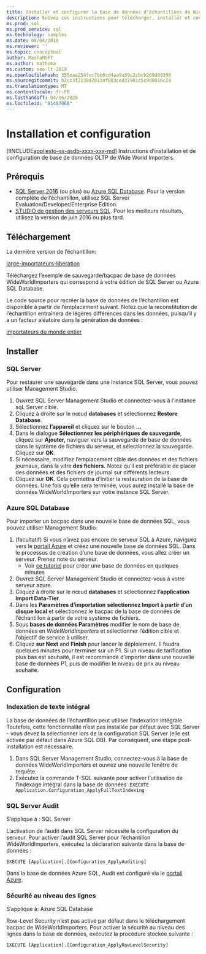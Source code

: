 ```yaml
---
title: Installer et configurer la base de données d’échantillons de WideWorldImporters
description: Suivez ces instructions pour télécharger, installer et configurer la base de données d’échantillons WideWorldImporters avec SQL Server Management Studio.
ms.prod: sql
ms.prod_service: sql
ms.technology: samples
ms.date: 04/04/2018
ms.reviewer: ''
ms.topic: conceptual
author: MashaMSFT
ms.author: mathoma
ms.custom: seo-lt-2019
ms.openlocfilehash: 355eaa254fcc7bb6cd4aa9a39c2cbcb269d88396
ms.sourcegitcommit: b2cc3f213042813af803ced37901c5c9d8016c24
ms.translationtype: MT
ms.contentlocale: fr-FR
ms.lasthandoff: 04/16/2020
ms.locfileid: "81487068"
---
```

# <a name="installation-and-configuration"></a>Installation et configuration
[!INCLUDE[appliesto-ss-asdb-xxxx-xxx-md](../includes/appliesto-ss-asdb-xxxx-xxx-md.md)]
Instructions d’installation et de configuration de base de données OLTP de Wide World Importers.

## <a name="prerequisites"></a>Prérequis

- [SQL Server 2016](https://www.microsoft.com/evalcenter/evaluate-sql-server-2016) (ou plus) ou [Azure SQL Database](https://azure.microsoft.com/services/sql-database/). Pour la version complète de l’échantillon, utilisez SQL Server Evaluation/Developer/Enterprise Edition.
- [STUDIO de gestion des serveurs SQL](../ssms/download-sql-server-management-studio-ssms.md). Pour les meilleurs résultats, utilisez la version de juin 2016 ou plus tard.

## <a name="download"></a>Téléchargement

La dernière version de l’échantillon:

[large-importateurs-libération](https://go.microsoft.com/fwlink/?LinkID=800630)

Téléchargez l’exemple de sauvegarde/bacpac de base de données WideWorldImporters qui correspond à votre édition de SQL Server ou Azure SQL Database.

Le code source pour recréer la base de données de l’échantillon est disponible à partir de l’emplacement suivant. Notez que la reconstitution de l’échantillon entraînera de légères différences dans les données, puisqu’il y a un facteur aléatoire dans la génération de données :

[importateurs du monde entier](https://github.com/Microsoft/sql-server-samples/tree/master/samples/databases/wide-world-importers/sample-scripts)

## <a name="install"></a>Installer


### <a name="sql-server"></a>SQL Server

Pour restaurer une sauvegarde dans une instance SQL Server, vous pouvez utiliser Management Studio.

1. Ouvrez SQL Server Management Studio et connectez-vous à l’instance sqL Server cible.
2. Cliquez à droite sur le nœud **databases** et sélectionnez **Restore Database**.
3. Sélectionnez **l’appareil** et cliquez sur le bouton **...**
4. Dans le dialogue **Sélectionnez les périphériques de sauvegarde**, cliquez sur **Ajouter,** naviguer vers la sauvegarde de base de données dans le système de fichiers du serveur, et sélectionnez la sauvegarde. Cliquez sur **OK**.
5. Si nécessaire, modifiez l’emplacement cible des données et des fichiers journaux, dans la vitre **des fichiers.** Notez qu’il est préférable de placer des données et des fichiers de journal sur différents lecteurs.
6. Cliquez sur **OK**. Cela permettra d’initier la restauration de la base de données. Une fois qu’elle sera terminée, vous aurez installé la base de données WideWorldImporters sur votre instance SQL Server.

### <a name="azure-sql-database"></a>Azure SQL Database

Pour importer un bacpac dans une nouvelle base de données SQL, vous pouvez utiliser Management Studio.

1. (facultatif) Si vous n’avez pas encore de serveur SQL à Azure, naviguez vers le [portail Azure](https://portal.azure.com/) et créez une nouvelle base de données SQL. Dans le processus de création d’une base de données, vous allez créer un serveur. Prenez note du serveur.
   - Voir [ce tutoriel](https://azure.microsoft.com/documentation/articles/sql-database-get-started/) pour créer une base de données en quelques minutes
2. Ouvrez SQL Server Management Studio et connectez-vous à votre serveur azure.
3. Cliquez à droite sur le nœud **databases** et sélectionnez **l’application Import Data-Tier**.
4. Dans les **Paramètres d’importation** **sélectionnez Import à partir d’un disque local** et sélectionnez le bacpac de la base de données de l’échantillon à partir de votre système de fichiers.
5. Sous **bases de données Paramètres** modifier le nom de base de données en *WideWorldImporters* et sélectionner l’édition cible et l’objectif de service à utiliser.
6. Cliquez **sur Next** and **Finish** pour lancer le déploiement. Il faudra quelques minutes pour terminer sur un P1. Si un niveau de tarification plus bas est souhaité, il est recommandé d’importer dans une nouvelle base de données P1, puis de modifier le niveau de prix au niveau souhaité.

## <a name="configuration"></a>Configuration

### <a name="full-text-indexing"></a>Indexation de texte intégral

La base de données de l’échantillon peut utiliser l’indexation intégrale. Toutefois, cette fonctionnalité n’est pas installée par défaut avec SQL Server - vous devez la sélectionner lors de la configuration SQL Server (elle est activée par défaut dans Azure SQL DB). Par conséquent, une étape post-installation est nécessaire.

1. Dans SQL Server Management Studio, connectez-vous à la base de données WideWorldImporters et ouvrez une nouvelle fenêtre de requête.
2. Exécutez la commande T-SQL suivante pour activer l’utilisation de l’indexage intégral dans la base de données :`EXECUTE Application.Configuration_ApplyFullTextIndexing`


### <a name="sql-server-audit"></a>SQL Server Audit

S’applique à : SQL Server

L’activation de l’audit dans SQL Server nécessite la configuration du serveur. Pour activer l’audit SQL Server pour l’échantillon WideWorldImporters, exécutez la déclaration suivante dans la base de données :

    EXECUTE [Application].[Configuration_ApplyAuditing]

Dans la base de données Azure SQL, Audit est configuré via le [portail Azure](https://portal.azure.com/).

### <a name="row-level-security"></a>Sécurité au niveau des lignes

S’applique à: Azure SQL Database

Row-Level Security n’est pas activé par défaut dans le téléchargement bacpac de WideWorldImporters. Pour activer la sécurité au niveau des lignes dans la base de données, exécutez la procédure stockée suivante :

    EXECUTE [Application].[Configuration_ApplyRowLevelSecurity]


